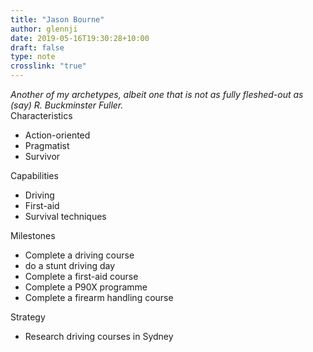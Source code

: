 ```yaml
---
title: "Jason Bourne"
author: glennji
date: 2019-05-16T19:30:28+10:00
draft: false
type: note
crosslink: "true"
---
```

<div><em>Another of my archetypes, albeit one that is not as fully fleshed-out as (say) R. Buckminster Fuller.</em></div>
<div></div>
<div>Characteristics</div>
<ul>
 	<li>Action-oriented</li>
 	<li>Pragmatist</li>
 	<li>Survivor</li>
</ul>
<div>Capabilities</div>
<ul>
 	<li>Driving</li>
 	<li>First-aid</li>
 	<li>Survival techniques</li>
</ul>
<div>Milestones</div>
<ul>
 	<li>Complete a driving course</li>
 	<li>do a stunt driving day</li>
 	<li>Complete a first-aid course</li>
 	<li>Complete a P90X programme</li>
 	<li>Complete a firearm handling course</li>
</ul>
<div>Strategy</div>
<ul>
 	<li>Research driving courses in Sydney</li>
</ul>
